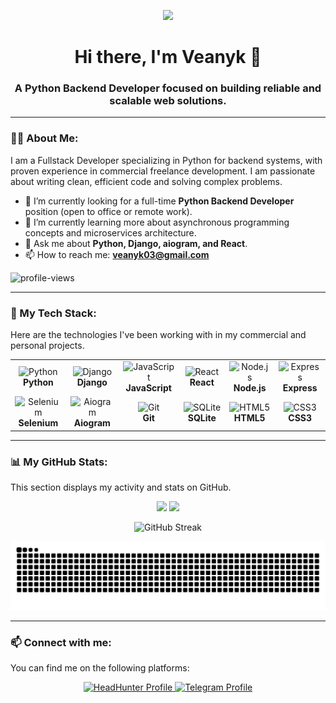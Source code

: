 <p align="center">
  <img src="https://media3.giphy.com/media/v1.Y2lkPTc5MGI3NjExOHg4ZDNyanoxYjVqaHNmamFqM2h0aXc4ZXM2c2dlYW81b2Jua3ViaiZlcD12MV9pbnRlcm5hbF9naWZfYnlfaWQmY3Q9Zw/LKvHJSPgCj4BjF1F5e/giphy.gif" width="600" />
</p>

<h1 align="center">Hi there, I'm Veanyk 👋</h1>
<h3 align="center">A Python Backend Developer focused on building reliable and scalable web solutions.</h3>

---

### 👨‍💻 About Me:

I am a Fullstack Developer specializing in Python for backend systems, with proven experience in commercial freelance development. I am passionate about writing clean, efficient code and solving complex problems.

- 🔭 I’m currently looking for a full-time **Python Backend Developer** position (open to office or remote work).
- 🌱 I’m currently learning more about asynchronous programming concepts and microservices architecture.
- 💬 Ask me about **Python, Django, aiogram, and React**.
- 📫 How to reach me: **veanyk03@gmail.com**

<p>
  <img src="https://komarev.com/ghpvc/?username=Veanyk&label=Profile%20views&color=blueviolet&style=flat" alt="profile-views" />
</p>

---

### 🚀 My Tech Stack:

Here are the technologies I've been working with in my commercial and personal projects.

<table>
  <tr>
    <td align="center" width="120">
      <img src="https://cdn.jsdelivr.net/gh/devicons/devicon/icons/python/python-original.svg" width="40" height="40" alt="Python" />
      <br><strong>Python</strong>
    </td>
    <td align="center" width="120">
      <img src="https://cdn.jsdelivr.net/gh/devicons/devicon/icons/django/django-plain.svg" width="40" height="40" alt="Django" />
      <br><strong>Django</strong>
    </td>
    <td align="center" width="120">
      <img src="https://cdn.jsdelivr.net/gh/devicons/devicon/icons/javascript/javascript-original.svg" width="40" height="40" alt="JavaScript" />
      <br><strong>JavaScript</strong>
    </td>
    <td align="center" width="120">
      <img src="https://cdn.jsdelivr.net/gh/devicons/devicon/icons/react/react-original.svg" width="40" height="40" alt="React" />
      <br><strong>React</strong>
    </td>
    <td align="center" width="120">
      <img src="https://cdn.jsdelivr.net/gh/devicons/devicon/icons/nodejs/nodejs-original.svg" width="40" height="40" alt="Node.js" />
      <br><strong>Node.js</strong>
    </td>
     <td align="center" width="120">
      <img src="https://cdn.jsdelivr.net/gh/devicons/devicon/icons/express/express-original.svg" width="40" height="40" alt="Express" />
      <br><strong>Express</strong>
    </td>
  </tr>
  <tr>
    <td align="center" width="120">
      <img src="https://cdn.jsdelivr.net/gh/devicons/devicon/icons/selenium/selenium-original.svg" width="40" height="40" alt="Selenium" />
      <br><strong>Selenium</strong>
    </td>
    <td align="center" width="120">
      <img src="https://cdn.simpleicons.org/telegram/26A5E4" width="40" height="40" alt="Aiogram" />
      <br><strong>Aiogram</strong>
    </td>
    <td align="center" width="120">
      <img src="https://cdn.jsdelivr.net/gh/devicons/devicon/icons/git/git-original.svg" width="40" height="40" alt="Git" />
      <br><strong>Git</strong>
    </td>
    <td align="center" width="120">
      <img src="https://cdn.jsdelivr.net/gh/devicons/devicon/icons/sqlite/sqlite-original.svg" width="40" height="40" alt="SQLite" />
      <br><strong>SQLite</strong>
    </td>
    <td align="center" width="120">
      <img src="https://cdn.jsdelivr.net/gh/devicons/devicon/icons/html5/html5-original.svg" width="40" height="40" alt="HTML5" />
      <br><strong>HTML5</strong>
    </td>
    <td align="center" width="120">
      <img src="https://cdn.jsdelivr.net/gh/devicons/devicon/icons/css3/css3-original.svg" width="40" height="40" alt="CSS3" />
      <br><strong>CSS3</strong>
    </td>
  </tr>
</table>

---

### 📊 My GitHub Stats:
This section displays my activity and stats on GitHub.

<p align="center">
  <img height="180em" src="https://github-readme-stats.vercel.app/api?username=Veanyk&show_icons=true&theme=dracula&include_all_commits=true&count_private=true"/>
  <img height="180em" src="https://github-readme-stats.vercel.app/api/top-langs/?username=Veanyk&layout=compact&langs_count=8&theme=dracula"/>
</p>
<p align="center">
  <img src="https://github-readme-streak-stats.herokuapp.com/?user=Veanyk&theme=dracula" alt="GitHub Streak" />
</p>
<p align="center">
  <img src="dist/github-contribution-grid-snake.svg" alt="Contribution Snake" />
</p>

---

### 📫 Connect with me:
You can find me on the following platforms:

<p align="center">
  <a href="https://novosibirsk.hh.ru/resume/0e48260dff0f4c7cd90039ed1f594775726561">
    <img src="https://img.shields.io/badge/hh.ru-D6001C?style=for-the-badge&logoColor=white" alt="HeadHunter Profile"/>
  </a>
  <a href="https://t.me/veanyk">
    <img src="https://img.shields.io/badge/Telegram-26A5E4?style=for-the-badge&logo=telegram&logoColor=white" alt="Telegram Profile"/>
  </a>
</p>
